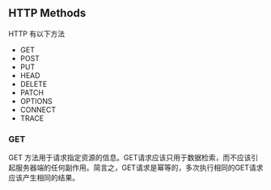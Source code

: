 

## HTTP Methods

HTTP 有以下方法

- GET
- POST
- PUT
- HEAD
- DELETE
- PATCH
- OPTIONS
- CONNECT
- TRACE

### GET

GET 方法用于请求指定资源的信息。GET请求应该只用于数据检索，而不应该引起服务器端的任何副作用。简言之，GET请求是幂等的，多次执行相同的GET请求应该产生相同的结果。 
